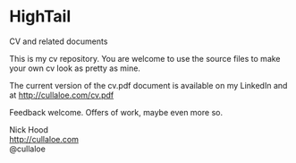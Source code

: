 HighTail
========

CV and related documents

This is my cv repository. You are welcome to use the source files to make your own cv look as pretty as mine.

The current version of the cv.pdf document is available on my LinkedIn and at http://cullaloe.com/cv.pdf

Feedback welcome. Offers of work, maybe even more so.

Nick Hood  
http://cullaloe.com  
@cullaloe
